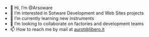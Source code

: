 - 👋 Hi, I’m @Arsoware
- 👀 I’m interested in Sotware Development and Web Sites projects
- 🌱 I’m currently learning new instruments
- 💞️ I’m looking to collaborate on factories and development teams
- 📫 How to reach me by mail at aurot@libero.it

<!---
Arsoware/Arsoware is a ✨ special ✨ repository because its `README.md` (this file) appears on your GitHub profile.
You can click the Preview link to take a look at your changes.
--->
